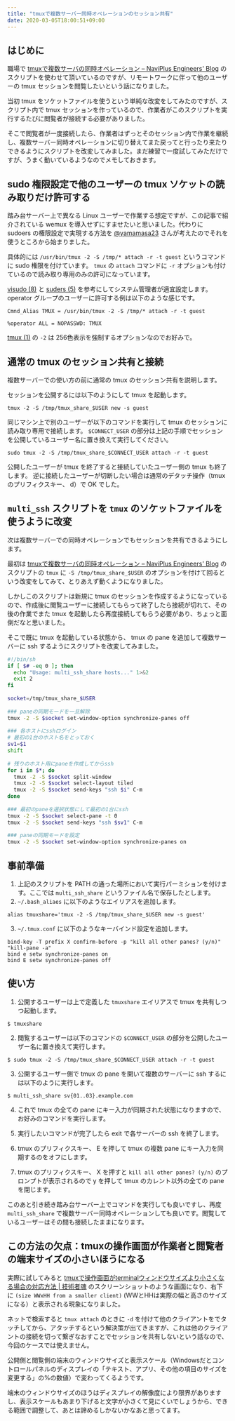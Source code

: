 ```yaml
---
title: "tmuxで複数サーバー同時オペレーションのセッション共有"
date: 2020-03-05T18:00:51+09:00
---
```


## はじめに

職場で [tmuxで複数サーバの同時オペレーション – NaviPlus Engineers' Blog](http://tech.naviplus.co.jp/2014/01/09/tmux%E3%81%A7%E8%A4%87%E6%95%B0%E3%82%B5%E3%83%BC%E3%83%90%E3%81%AE%E5%90%8C%E6%99%82%E3%82%AA%E3%83%9A%E3%83%AC%E3%83%BC%E3%82%B7%E3%83%A7%E3%83%B3/) のスクリプトを使わせて頂いているのですが、リモートワークに伴って他のユーザーの tmux セッションを閲覧したいという話になりました。

当初 tmux をソケットファイルを使うという単純な改変をしてみたのですが、スクリプト内で tmux セッションを作っているので、作業者がこのスクリプトを実行するたびに閲覧者が接続する必要がありました。

そこで閲覧者が一度接続したら、作業者はずっとそのセッション内で作業を継続し、複数サーバー同時オペレーションに切り替えてまた戻ってと行ったり来たりできるようにスクリプトを改変してみました。まだ練習で一度試してみただけですが、うまく動いているようなのでメモしておきます。

## sudo 権限設定で他のユーザーの tmux ソケットの読み取りだけ許可する

踏み台サーバー上で異なる Linux ユーザーで作業する想定ですが、この記事で紹介されている wemux を導入せずにすませたいと思いました。代わりに sudoers の権限設定で実現する方法を [@yamamasa23](https://twitter.com/yamamasa23) さんが考えたのでそれを使うところから始まりました。

具体的には `/usr/bin/tmux -2 -S /tmp/* attach -r -t guest` というコマンドに sudo 権限を付けています。 `tmux` の `attach` コマンドに `-r` オプションも付けているので読み取り専用のみの許可になっています。

[visudo (8)](https://manpages.ubuntu.com/manpages/bionic/en/man8/visudo.8.html) と [suders (5)](https://manpages.ubuntu.com/manpages/bionic/en/man5/sudoers.5.html) を参考にしてシステム管理者が適宜設定します。 operator グループのユーザーに許可する例は以下のような感じです。

```
Cmnd_Alias TMUX = /usr/bin/tmux -2 -S /tmp/* attach -r -t guest

%operator ALL = NOPASSWD: TMUX
```

[tmux (1)](https://manpages.ubuntu.com/manpages/bionic/en/man1/tmux.1.html) の `-2` は 256色表示を強制するオプションなのでお好みで。

## 通常の tmux のセッション共有と接続

複数サーバーでの使い方の前に通常の tmux のセッション共有を説明します。

セッションを公開するには以下のようにして tmux を起動します。

```console
tmux -2 -S /tmp/tmux_share_$USER new -s guest
```

同じマシン上で別のユーザーが以下のコマンドを実行して tmux のセッションに読み取り専用で接続します。
`$CONNECT_USER` の部分は上記の手順でセッションを公開しているユーザー名に置き換えて実行してください。

```console
sudo tmux -2 -S /tmp/tmux_share_$CONNECT_USER attach -r -t guest
```

公開したユーザーが tmux を終了すると接続していたユーザー側の tmux も終了します。
逆に接続したユーザーが切断したい場合は通常のデタッチ操作（tmux のプリフィクスキー、 d）で OK でした。


## `multi_ssh` スクリプトを `tmux` のソケットファイルを使うように改変

次は複数サーバーでの同時オペレーションでもセッションを共有できるようにします。

最初は [tmuxで複数サーバの同時オペレーション – NaviPlus Engineers' Blog](http://tech.naviplus.co.jp/2014/01/09/tmux%E3%81%A7%E8%A4%87%E6%95%B0%E3%82%B5%E3%83%BC%E3%83%90%E3%81%AE%E5%90%8C%E6%99%82%E3%82%AA%E3%83%9A%E3%83%AC%E3%83%BC%E3%82%B7%E3%83%A7%E3%83%B3/) のスクリプトの `tmux` に `-S /tmp/tmux_share_$USER` のオプションを付けて回るという改変をしてみて、とりあえず動くようになりました。

しかしこのスクリプトは新規に tmux のセッションを作成するようになっているので、作成後に閲覧ユーザーに接続してもらって終了したら接続が切れて、その後の作業でまた tmux を起動したら再度接続してもらう必要があり、ちょっと面倒だなと思いました。

そこで既に tmux を起動している状態から、 tmux の pane を追加して複数サーバーに ssh するようにスクリプトを改変してみました。

```sh
#!/bin/sh
if [ $# -eq 0 ]; then
  echo "Usage: multi_ssh_share hosts..." 1>&2
  exit 2
fi
 
socket=/tmp/tmux_share_$USER
  
### paneの同期モードを一旦解除
tmux -2 -S $socket set-window-option synchronize-panes off
   
### 各ホストにsshログイン
# 最初の1台のホスト名をとっておく
sv1=$1
shift
  
# 残りのホスト用にpaneを作成してからssh
for i in $*; do
  tmux -2 -S $socket split-window
  tmux -2 -S $socket select-layout tiled
  tmux -2 -S $socket send-keys "ssh $i" C-m
done
  
### 最初のpaneを選択状態にして最初の1台にssh
tmux -2 -S $socket select-pane -t 0
tmux -2 -S $socket send-keys "ssh $sv1" C-m
  
### paneの同期モードを設定
tmux -2 -S $socket set-window-option synchronize-panes on
```

## 事前準備

1. 上記のスクリプトを PATH の通った場所において実行パーミションを付けます。ここでは `multi_ssh_share` というファイル名で保存したとします。
2. `~/.bash_aliaes` に以下のようなエイリアスを追加します。

```
alias tmuxshare='tmux -2 -S /tmp/tmux_share_$USER new -s guest'
```

3. `~/.tmux.conf` に以下のようなキーバインド設定を追加します。

```
bind-key -T prefix X confirm-before -p "kill all other panes? (y/n)" "kill-pane -a"
bind e setw synchronize-panes on
bind E setw synchronize-panes off
```

## 使い方

1. 公開するユーザーは上で定義した `tmuxshare` エイリアスで tmux を共有しつつ起動します。

```
$ tmuxshare
```

2. 閲覧するユーザーは以下のコマンドの `$CONNECT_USER` の部分を公開したユーザー名に置き換えて実行します。

```
$ sudo tmux -2 -S /tmp/tmux_share_$CONNECT_USER attach -r -t guest
```

3. 公開するユーザー側で tmux の pane を開いて複数のサーバーに ssh するには以下のように実行します。

```
$ multi_ssh_share sv{01..03}.example.com
```

4. これで tmux の全ての pane にキー入力が同期された状態になりますので、お好みのコマンドを実行します。

5. 実行したいコマンドが完了したら exit で各サーバーの ssh を終了します。

6. tmux のプリフィクスキー、 E を押して tmux の複数 pane にキー入力を同期するのをオフにします。

7. tmux のプリフィクスキー、 X を押すと `kill all other panes? (y/n)` のプロンプトが表示されるので y を押して tmux のカレント以外の全ての pane を閉じます。

このあと引き続き踏み台サーバー上でコマンドを実行しても良いですし、再度 `multi_ssh_share` で複数サーバー同時オペレーションしても良いです。閲覧しているユーザーはその間も接続したままになります。

## この方法の欠点：tmuxの操作画面が作業者と閲覧者の端末サイズの小さいほうになる

実際に試してみると [tmuxで操作画面がterminalウィンドウサイズより小さくなる場合の対応方法 | 技術者魂](http://engineerspirit.com/2017/02/06/post-798/) のスクリーンショットのような画面になり、右下に `(size WWxHH from a smaller client)` (WWとHHは実際の幅と高さのサイズになる）と表示される現象になりました。

ネットで検索すると `tmux attach` のときに `-d` を付けて他のクライアントをでタッチしてから、アタッチするという解決策が出てきますが、これは他のクライアントの接続を切って繋ぎなおすことでセッションを共有しないという話なので、今回のケースでは使えません。

公開側と閲覧側の端末のウィンドウサイズと表示スケール（Windowsだとコントロールパネルのディスプレイの「テキスト、アプリ、その他の項目のサイズを変更する」の%の数値）で変わってくるようです。

端末のウィンドウサイズのほうはディスプレイの解像度により限界がありますし、表示スケールもあまり下げると文字が小さくて見にくいでしょうから、できる範囲で調整して、あとは諦めるしかないかなあと思ってます。
